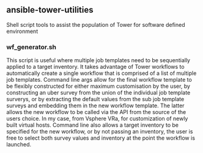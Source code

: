 ## ansible-tower-utilities
Shell script tools to assist the population of Tower for software defined environment

### wf_generator.sh
This script is useful where multiple job templates need to be sequentially applied to a target inventory.
It takes advantage of Tower workflows to automatically create a single workflow that is comprised of a list of multiple job templates.
Command line args allow for the final workflow template to be flexibly constructed for either maximum customisation by the user, by constructing an uber survey from the union of the individual job template surverys, or by extracting the default values from the sub job template surveys and embedding them in the new workflow template. The latter allows the new workflow to be called via the API from the source of the users choice. In my case, from Vsphere VRa, for customization of newly built virtual hosts.
Command line also allows a target inventory to be specified for the new workflow, or by not passing an inventory, the user is free to select both survey values and inventory at the point the workflow is launched.
